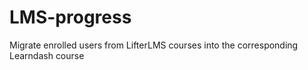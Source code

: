 # LMS-progress
Migrate enrolled users from LifterLMS courses into the corresponding Learndash course
